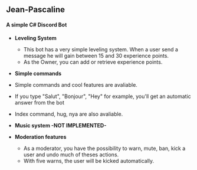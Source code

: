 ## Jean-Pascaline
#### A simple C# Discord Bot

* **Leveling System**
  * This bot has a very simple leveling system. When a user send a message he will gain between 15 and 30 experience points.
  * As the Owner, you can add or retrieve experience points.
  
 * **Simple commands**
  * Simple commands and cool features are avaliable.
  * If you type "Salut", "Bonjour", "Hey" for example, you'll get an automatic answer from the bot
  * Index command, hug, nya are also avaliable.
  
* **Music system -NOT IMPLEMENTED-**

* **Moderation features**
  * As a moderator, you have the possibility to warn, mute, ban, kick a user and undo much of theses actions.
  * With five warns, the user will be kicked automatically.
